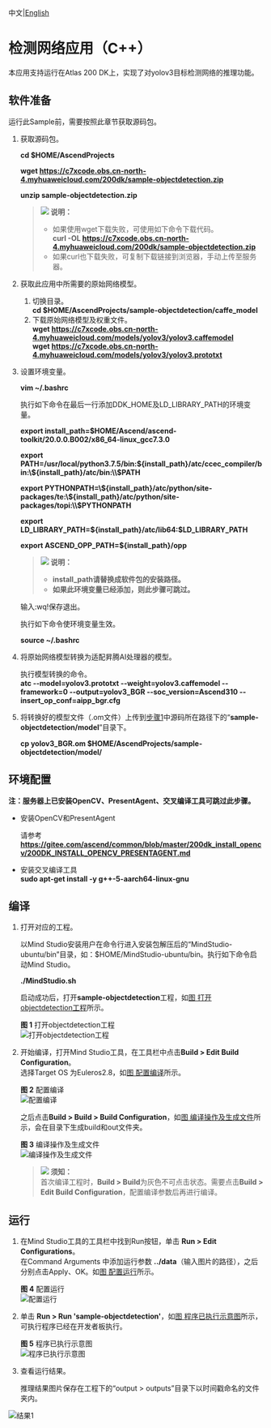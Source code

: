 中文|[English](Readme_EN.md)

#  检测网络应用（C++）<a name="ZH-CN_TOPIC_0219122211"></a>
本应用支持运行在Atlas 200 DK上，实现了对yolov3目标检测网络的推理功能。 

## 软件准备<a name="zh-cn_topic_0219108795_section181111827718"></a>

运行此Sample前，需要按照此章节获取源码包。

1.  <a name="zh-cn_topic_0228757084_section8534138124114"></a>获取源码包。

    **cd $HOME/AscendProjects**  

    **wget https://c7xcode.obs.cn-north-4.myhuaweicloud.com/200dk/sample-objectdetection.zip** 
              
    **unzip sample-objectdetection.zip**  
    
    >![](public_sys-resources/icon-note.gif) **说明：**   
    >- 如果使用wget下载失败，可使用如下命令下载代码。  
    **curl -OL https://c7xcode.obs.cn-north-4.myhuaweicloud.com/200dk/sample-objectdetection.zip** 
    >- 如果curl也下载失败，可复制下载链接到浏览器，手动上传至服务器。
    
2.  <a name="zh-cn_topic_0219108795_li2074865610364"></a>获取此应用中所需要的原始网络模型。    
    1.  切换目录。  
        **cd $HOME/AscendProjects/sample-objectdetection/caffe_model**     
    2.  下载原始网络模型及权重文件。  
        **wget https://c7xcode.obs.cn-north-4.myhuaweicloud.com/models/yolov3/yolov3.caffemodel**  
        **wget https://c7xcode.obs.cn-north-4.myhuaweicloud.com/models/yolov3/yolov3.prototxt**  

3.  设置环境变量。

    **vim \~/.bashrc**

    执行如下命令在最后一行添加DDK\_HOME及LD\_LIBRARY\_PATH的环境变量。  

    **export install_path=\$HOME/Ascend/ascend-toolkit/20.0.0.B002/x86_64-linux_gcc7.3.0**  

    **export PATH=/usr/local/python3.7.5/bin:\${install_path}/atc/ccec_compiler/bin:\\${install_path}/atc/bin:\\$PATH**  

    **export PYTHONPATH=\\${install_path}/atc/python/site-packages/te:\${install_path}/atc/python/site-    packages/topi:\\$PYTHONPATH**  

    **export LD_LIBRARY_PATH=\${install_path}/atc/lib64:\$LD_LIBRARY_PATH**  

    **export ASCEND_OPP_PATH=\${install_path}/opp**


    >![](public_sys-resources/icon-note.gif) **说明：**   
    >-   **install_path请替换成软件包的安装路径。**  
    >-   **如果此环境变量已经添加，则此步骤可跳过。**

    输入:wq!保存退出。

    执行如下命令使环境变量生效。

    **source \~/.bashrc**  


4.  将原始网络模型转换为适配昇腾AI处理器的模型。  

    执行模型转换的命令。         
    **atc --model=yolov3.prototxt --weight=yolov3.caffemodel --framework=0 --output=yolov3_BGR --soc_version=Ascend310 --insert_op_conf=aipp_bgr.cfg** 
    
5.  将转换好的模型文件（.om文件）上传到[步骤1](#zh-cn_topic_0219108795_li953280133816)中源码所在路径下的“**sample-objectdetection/model**”目录下。
    
     **cp yolov3_BGR.om $HOME/AscendProjects/sample-objectdetection/model/**  

## 环境配置   

**注：服务器上已安装OpenCV、PresentAgent、交叉编译工具可跳过此步骤。**  
    

- 安装OpenCV和PresentAgent  
      
    请参考 **https://gitee.com/ascend/common/blob/master/200dk_install_opencv/200DK_INSTALL_OPENCV_PRESENTAGENT.md**   

- 安装交叉编译工具  
  **sudo apt-get install -y g++\-5-aarch64-linux-gnu**

## 编译<a name="zh-cn_topic_0219108795_section3723145213347"></a>
1.  打开对应的工程。

    以Mind Studio安装用户在命令行进入安装包解压后的“MindStudio-ubuntu/bin”目录，如：$HOME/MindStudio-ubuntu/bin。执行如下命令启动Mind Studio。

    **./MindStudio.sh**

    启动成功后，打开**sample-objectdetection**工程，如[图 打开objectdetection工程](#zh-cn_topic_0228461902_zh-cn_topic_0203223265_fig11106241192810)所示。

    **图 1**  打开objectdetection工程<a name="zh-cn_topic_0228461902_zh-cn_topic_0203223265_fig11106241192810"></a>  
    ![](figures/打开objectdetection工程.png "打开objectdetection工程")

2.  开始编译，打开Mind Studio工具，在工具栏中点击**Build \> Edit Build Configuration**。  
    选择Target OS 为Euleros2.8，如[图 配置编译](#zh-cn_topic_0203223265_fig17414647130)所示。

    **图 2**  配置编译<a name="zh-cn_topic_0203223265_fig17414647130"></a>  
    ![](figures/配置build.png "配置编译")  
    
    之后点击**Build \> Build \> Build Configuration**，如[图 编译操作及生成文件](#zh-cn_topic_0203223265_fig1741464713019)所示，会在目录下生成build和out文件夹。

    **图 3**  编译操作及生成文件<a name="zh-cn_topic_0203223265_fig1741464713019"></a>  
    ![](figures/编译操作及生成文件.png "编译操作及生成文件")

    >![](public_sys-resources/icon-notice.gif) **须知：**   
    >首次编译工程时，**Build \> Build**为灰色不可点击状态。需要点击**Build \> Edit Build Configuration**，配置编译参数后再进行编译。  
## 运行<a name="zh-cn_topic_0219108795_section1620073406"></a>
1.  在Mind Studio工具的工具栏中找到Run按钮，单击  **Run \> Edit Configurations**。  
    在Command Arguments 中添加运行参数 **../data**（输入图片的路径），之后分别点击Apply、OK。如[图 配置运行](#zh-cn_topic_0203223265_fig93931954162720)所示。   

    **图 4**  配置运行<a name="zh-cn_topic_0203223265_fig93931954162720"></a>   
    ![](figures/配置run.png "配置运行")
 
2.  单击  **Run \> Run 'sample-objectdetection'**，如[图 程序已执行示意图](#zh-cn_topic_0203223265_fig93931954162719)所示，可执行程序已经在开发者板执行。  

    **图 5**  程序已执行示意图<a name="zh-cn_topic_0203223265_fig93931954162719"></a>  
    ![](figures/程序已执行示意图.png "程序已执行示意图")

3.  查看运行结果。

    推理结果图片保存在工程下的“output \> outputs”目录下以时间戳命名的文件夹内。  

![结果1](figures/result.png) 